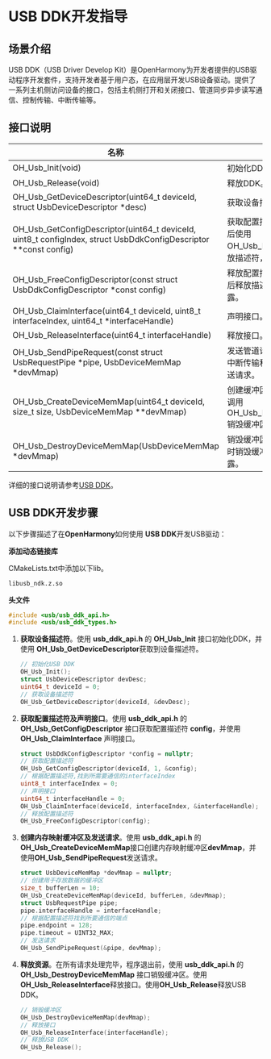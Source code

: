 # USB DDK开发指导

## 场景介绍

USB DDK（USB Driver Develop Kit）是OpenHarmony为开发者提供的USB驱动程序开发套件，支持开发者基于用户态，在应用层开发USB设备驱动。提供了一系列主机侧访问设备的接口，包括主机侧打开和关闭接口、管道同步异步读写通信、控制传输、中断传输等。

## 接口说明

| 名称 | 描述 |
| -------- | -------- |
| OH_Usb_Init(void) | 初始化DDK。 |
| OH_Usb_Release(void) | 释放DDK。 |
| OH_Usb_GetDeviceDescriptor(uint64_t deviceId, struct UsbDeviceDescriptor *desc) | 获取设备描述符。 |
| OH_Usb_GetConfigDescriptor(uint64_t deviceId, uint8_t configIndex, struct UsbDdkConfigDescriptor **const config) | 获取配置描述符。请在描述符使用完后使用OH_Usb_FreeConfigDescriptor()释放描述符，否则会造成内存泄露。 |
| OH_Usb_FreeConfigDescriptor(const struct UsbDdkConfigDescriptor *const config) | 释放配置描述符，请在描述符使用完后释放描述符，否则会造成内存泄露。 |
| OH_Usb_ClaimInterface(uint64_t deviceId, uint8_t interfaceIndex, uint64_t *interfaceHandle) | 声明接口。 |
| OH_Usb_ReleaseInterface(uint64_t interfaceHandle) | 释放接口。 |
| OH_Usb_SendPipeRequest(const struct UsbRequestPipe *pipe, UsbDeviceMemMap *devMmap) | 发送管道请求，该接口为同步接口。中断传输和批量传输都使用该接口发送请求。 |
| OH_Usb_CreateDeviceMemMap(uint64_t deviceId, size_t size, UsbDeviceMemMap **devMmap) | 创建缓冲区。请在缓冲区使用完后，调用OH_Usb_DestroyDeviceMemMap()销毁缓冲区，否则会造成资源泄露。 |
| OH_Usb_DestroyDeviceMemMap(UsbDeviceMemMap *devMmap) | 销毁缓冲区。请在缓冲区使用完后及时销毁缓冲区，否则会造成资源泄露。 |

详细的接口说明请参考[USB DDK](../reference/native-apis/_usb_ddk.md)。

## USB DDK开发步骤

以下步骤描述了在**OpenHarmony**如何使用 **USB DDK**开发USB驱动：

**添加动态链接库**

CMakeLists.txt中添加以下lib。
```txt
libusb_ndk.z.so
```

**头文件**
```c++
#include <usb/usb_ddk_api.h>
#include <usb/usb_ddk_types.h>
```

1. **获取设备描述符**。使用 **usb_ddk_api.h** 的 **OH_Usb_Init** 接口初始化DDK，并使用 **OH_Usb_GetDeviceDescriptor**获取到设备描述符。

    ```c++
    // 初始化USB DDK
    OH_Usb_Init();
    struct UsbDeviceDescriptor devDesc;
    uint64_t deviceId = 0;
    // 获取设备描述符
    OH_Usb_GetDeviceDescriptor(deviceId, &devDesc);
    ```

2. **获取配置描述符及声明接口**。使用 **usb_ddk_api.h** 的 **OH_Usb_GetConfigDescriptor** 接口获取配置描述符 **config**，并使用 **OH_Usb_ClaimInterface** 声明接口。

    ```c++
    struct UsbDdkConfigDescriptor *config = nullptr;
    // 获取配置描述符
    OH_Usb_GetConfigDescriptor(deviceId, 1, &config);
    // 根据配置描述符,找到所需要通信的interfaceIndex
    uint8_t interfaceIndex = 0;
    // 声明接口
    uint64_t interfaceHandle = 0;
    OH_Usb_ClaimInterface(deviceId, interfaceIndex, &interfaceHandle);
    // 释放配置描述符
    OH_Usb_FreeConfigDescriptor(config);
    ```

3. **创建内存映射缓冲区及发送请求**。使用 **usb_ddk_api.h** 的**OH_Usb_CreateDeviceMemMap**接口创建内存映射缓冲区**devMmap**，并使用**OH_Usb_SendPipeRequest**发送请求。

    ```c++
    struct UsbDeviceMemMap *devMmap = nullptr;
    // 创建用于存放数据的缓冲区
    size_t bufferLen = 10;
    OH_Usb_CreateDeviceMemMap(deviceId, bufferLen, &devMmap);
    struct UsbRequestPipe pipe;
    pipe.interfaceHandle = interfaceHandle;
    // 根据配置描述符找到所要通信的端点
    pipe.endpoint = 128;
    pipe.timeout = UINT32_MAX;
    // 发送请求
    OH_Usb_SendPipeRequest(&pipe, devMmap);
    ```

4. **释放资源**。在所有请求处理完毕，程序退出前，使用 **usb_ddk_api.h** 的 **OH_Usb_DestroyDeviceMemMap** 接口销毁缓冲区。使用**OH_Usb_ReleaseInterface**释放接口。使用**OH_Usb_Release**释放USB DDK。

    ```c++
    // 销毁缓冲区
    OH_Usb_DestroyDeviceMemMap(devMmap);
    // 释放接口
    OH_Usb_ReleaseInterface(interfaceHandle);
    // 释放USB DDK
    OH_Usb_Release();
    ```